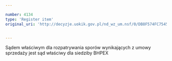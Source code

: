 ```yaml
---

number: 4134
type: 'Register item'
original_uri: 'http://decyzje.uokik.gov.pl/nd_wz_um.nsf/0/DB8F574FC7545C1FC1257ADA00334DAC?OpenDocument'


---
```


Sądem właściwym dla rozpatrywania sporów wynikających z umowy sprzedaży jest sąd właściwy dla siedziby BHPEX
